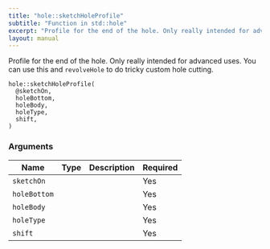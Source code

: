 ```yaml
---
title: "hole::sketchHoleProfile"
subtitle: "Function in std::hole"
excerpt: "Profile for the end of the hole. Only really intended for advanced uses. You can use this and `revolveHole` to do tricky custom hole cutting."
layout: manual
---
```


Profile for the end of the hole. Only really intended for advanced uses. You can use this and `revolveHole` to do tricky custom hole cutting.

```kcl
hole::sketchHoleProfile(
  @sketchOn,
  holeBottom,
  holeBody,
  holeType,
  shift,
)
```



### Arguments

| Name | Type | Description | Required |
|----------|------|-------------|----------|
| `sketchOn` |  |  | Yes |
| `holeBottom` |  |  | Yes |
| `holeBody` |  |  | Yes |
| `holeType` |  |  | Yes |
| `shift` |  |  | Yes |



